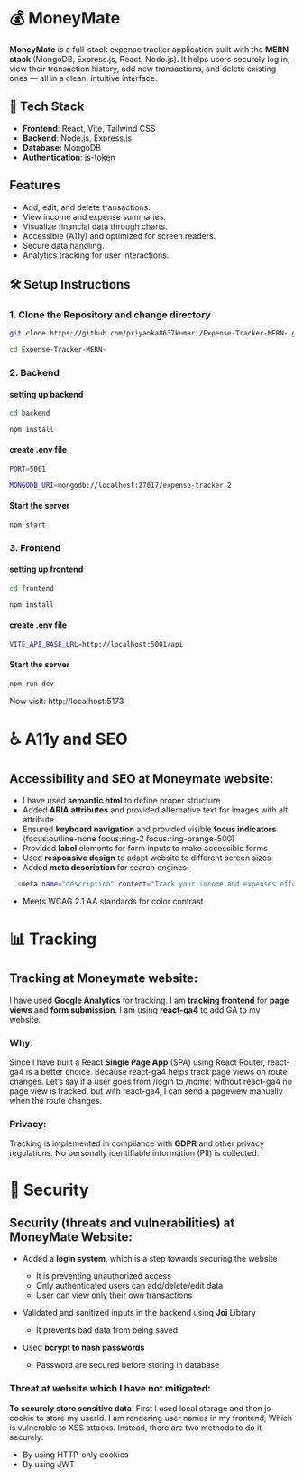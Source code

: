 # 💰 MoneyMate

**MoneyMate** is a full-stack expense tracker application built with the **MERN stack** (MongoDB, Express.js, React, Node.js). It helps users securely log in, view their transaction history, add new transactions, and delete existing ones — all in a clean, intuitive interface.

## 🚀 Tech Stack

- **Frontend**: React, Vite, Tailwind CSS
- **Backend**: Node.js, Express.js
- **Database**: MongoDB
- **Authentication**: js-token

## Features

- Add, edit, and delete transactions.
- View income and expense summaries.
- Visualize financial data through charts.
- Accessible (A11y) and optimized for screen readers.
- Secure data handling.
- Analytics tracking for user interactions.


## 🛠️ Setup Instructions

### 1. Clone the Repository and change directory

```bash
git clone https://github.com/priyanka8637kumari/Expense-Tracker-MERN-.git

cd Expense-Tracker-MERN-
```

### 2. Backend 
  #### setting up backend

```bash
cd backend

npm install
```
  #### create .env file

```bash
PORT=5001

MONGODB_URI=mongodb://localhost:27017/expense-tracker-2
```
  #### Start the server
  ```bash
npm start
```

### 3. Frontend
  #### setting up frontend

```bash
cd frontend

npm install
```
  #### create .env file

```bash
VITE_API_BASE_URL=http://localhost:5001/api
```  

  #### Start the server
  ```bash
npm run dev
```
Now visit: http://localhost:5173



# ♿ A11y and SEO
 ## Accessibility and SEO at Moneymate website:
- I have used **semantic html** to define proper structure
- Added **ARIA attributes** and provided alternative text for images with alt attribute
- Ensured **keyboard navigation** and provided visible **focus indicators** (focus:outline-none focus:ring-2 focus:ring-orange-500)
- Provided **label** elements for form inputs to make accessible forms
- Used **responsive design** to adapt website to different screen sizes
- Added **meta description** for search engines:
```bash
  <meta name="description" content="Track your income and expenses effortlessly with our Expense Tracker app. Manage your finances with ease." />
```
- Meets WCAG 2.1 AA standards for color contrast


# 📊 Tracking
 ## Tracking at Moneymate website:
 
I have used **Google Analytics** for tracking. I am **tracking frontend** for **page views** and **form submission**. I am using **react-ga4** to add GA to my website. 
### Why: 

Since I have built a React **Single Page App** (SPA) using React Router, react-ga4 is a better choice. Because react-ga4 helps track page views on route changes.
Let’s say if a user goes from /login to /home: without react-ga4 no page view is tracked, but with react-ga4, I can send a pageview manually when the route changes.

### Privacy:

Tracking is implemented in compliance with **GDPR** and other privacy regulations. No personally identifiable information (PII) is collected.


# 🔐 Security
  ## Security (threats and vulnerabilities) at MoneyMate Website:
  
 - Added a **login system**, which is a step towards securing the website
      - It is preventing unauthorized access
      - Only authenticated users can add/delete/edit data
      - User can view only their own transactions
        
 - Validated and sanitized inputs in the backend using **Joi** Library
      - It prevents bad data from being saved

 - Used **bcrypt to hash passwords**
      - Password are secured before storing in database

### Threat at website which I have not mitigated:

  **To securely store sensitive data**: First I used local storage and then js-cookie to store my userId. I am rendering user names in my frontend, Which is vulnerable to XSS attacks. Instead, there are two methods to do it securely:
   - By using HTTP-only cookies
   - By using JWT




